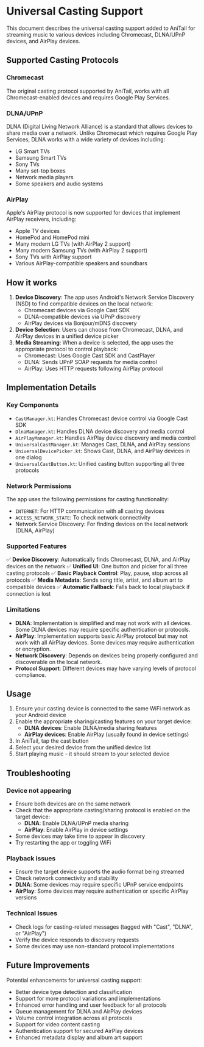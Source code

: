# Universal Casting Support

This document describes the universal casting support added to AniTail for streaming music to various devices including Chromecast, DLNA/UPnP devices, and AirPlay devices.

## Supported Casting Protocols

### Chromecast
The original casting protocol supported by AniTail, works with all Chromecast-enabled devices and requires Google Play Services.

### DLNA/UPnP
DLNA (Digital Living Network Alliance) is a standard that allows devices to share media over a network. Unlike Chromecast which requires Google Play Services, DLNA works with a wide variety of devices including:

- LG Smart TVs
- Samsung Smart TVs
- Sony TVs
- Many set-top boxes
- Network media players
- Some speakers and audio systems

### AirPlay
Apple's AirPlay protocol is now supported for devices that implement AirPlay receivers, including:

- Apple TV devices
- HomePod and HomePod mini
- Many modern LG TVs (with AirPlay 2 support)
- Many modern Samsung TVs (with AirPlay 2 support)
- Sony TVs with AirPlay support
- Various AirPlay-compatible speakers and soundbars

## How it works

1. **Device Discovery**: The app uses Android's Network Service Discovery (NSD) to find compatible devices on the local network:
   - Chromecast devices via Google Cast SDK
   - DLNA-compatible devices via UPnP discovery
   - AirPlay devices via Bonjour/mDNS discovery
2. **Device Selection**: Users can choose from Chromecast, DLNA, and AirPlay devices in a unified device picker
3. **Media Streaming**: When a device is selected, the app uses the appropriate protocol to control playback:
   - Chromecast: Uses Google Cast SDK and CastPlayer
   - DLNA: Sends UPnP SOAP requests for media control  
   - AirPlay: Uses HTTP requests following AirPlay protocol

## Implementation Details

### Key Components

- `CastManager.kt`: Handles Chromecast device control via Google Cast SDK
- `DlnaManager.kt`: Handles DLNA device discovery and media control
- `AirPlayManager.kt`: Handles AirPlay device discovery and media control
- `UniversalCastManager.kt`: Manages Cast, DLNA, and AirPlay sessions
- `UniversalDevicePicker.kt`: Shows Cast, DLNA, and AirPlay devices in one dialog
- `UniversalCastButton.kt`: Unified casting button supporting all three protocols

### Network Permissions

The app uses the following permissions for casting functionality:
- `INTERNET`: For HTTP communication with all casting devices
- `ACCESS_NETWORK_STATE`: To check network connectivity
- Network Service Discovery: For finding devices on the local network (DLNA, AirPlay)

### Supported Features

✅ **Device Discovery**: Automatically finds Chromecast, DLNA, and AirPlay devices on the network
✅ **Unified UI**: One button and picker for all three casting protocols
✅ **Basic Playback Control**: Play, pause, stop across all protocols
✅ **Media Metadata**: Sends song title, artist, and album art to compatible devices
✅ **Automatic Fallback**: Falls back to local playback if connection is lost

### Limitations

- **DLNA**: Implementation is simplified and may not work with all devices. Some DLNA devices may require specific authentication or protocols.
- **AirPlay**: Implementation supports basic AirPlay protocol but may not work with all AirPlay devices. Some devices may require authentication or encryption.
- **Network Discovery**: Depends on devices being properly configured and discoverable on the local network.
- **Protocol Support**: Different devices may have varying levels of protocol compliance.

## Usage

1. Ensure your casting device is connected to the same WiFi network as your Android device
2. Enable the appropriate sharing/casting features on your target device:
   - **DLNA devices**: Enable DLNA/media sharing features
   - **AirPlay devices**: Enable AirPlay (usually found in device settings)
3. In AniTail, tap the cast button
4. Select your desired device from the unified device list
5. Start playing music - it should stream to your selected device

## Troubleshooting

### Device not appearing
- Ensure both devices are on the same network
- Check that the appropriate casting/sharing protocol is enabled on the target device:
  - **DLNA**: Enable DLNA/UPnP media sharing
  - **AirPlay**: Enable AirPlay in device settings
- Some devices may take time to appear in discovery
- Try restarting the app or toggling WiFi

### Playback issues
- Ensure the target device supports the audio format being streamed
- Check network connectivity and stability
- **DLNA**: Some devices may require specific UPnP service endpoints
- **AirPlay**: Some devices may require authentication or specific AirPlay versions

### Technical Issues
- Check logs for casting-related messages (tagged with "Cast", "DLNA", or "AirPlay")
- Verify the device responds to discovery requests
- Some devices may use non-standard protocol implementations

## Future Improvements

Potential enhancements for universal casting support:
- Better device type detection and classification
- Support for more protocol variations and implementations
- Enhanced error handling and user feedback for all protocols
- Queue management for DLNA and AirPlay devices
- Volume control integration across all protocols
- Support for video content casting
- Authentication support for secured AirPlay devices
- Enhanced metadata display and album art support